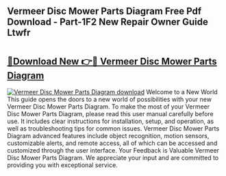 ## Vermeer Disc Mower Parts Diagram Free Pdf Download - Part-1F2 New Repair Owner Guide Ltwfr

# <h2><a href="http://dfklz4.blite.top/?on=Vermeer+Disc+Mower+Parts+Diagram">🔗Download New 👉🔴 Vermeer Disc Mower Parts Diagram</a></h2>

[![Vermeer Disc Mower Parts Diagram download](https://i.imgur.com/lujVjoI.png)](http://dfklz4.blite.top/?on=Vermeer+Disc+Mower+Parts+Diagram)
Welcome to a New World This guide opens the doors to a new world of possibilities with your new Vermeer Disc Mower Parts Diagram. To make the most of your Vermeer Disc Mower Parts Diagram, please read this user manual carefully before use. It includes clear instructions for installation, setup, and operation, as well as troubleshooting tips for common issues. Vermeer Disc Mower Parts Diagram advanced features include object recognition, motion sensors, customizable alerts, and remote access, all of which can be accessed and customized through the user interface. Your Feedback is Valuable Vermeer Disc Mower Parts Diagram. We appreciate your input and are committed to providing you with exceptional service.
